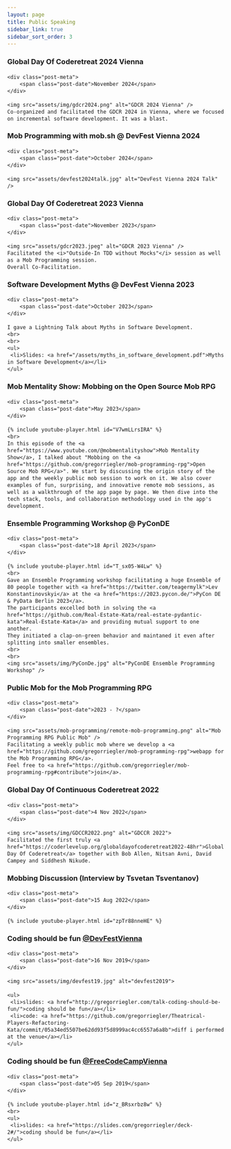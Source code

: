 ```yaml
---
layout: page
title: Public Speaking
sidebar_link: true
sidebar_sort_order: 3
---
```


<article class="post-body">
    <h3>Global Day Of Coderetreat 2024 Vienna</h3>

    <div class="post-meta">
        <span class="post-date">November 2024</span>
    </div>

    <img src="assets/img/gdcr2024.png" alt="GDCR 2024 Vienna" />
    Co-organized and facilitated the GDCR 2024 in Vienna, where we focused on incremental software development. It was a blast.
</article>
<article class="post-body">
    <h3>Mob Programming with mob.sh @ DevFest Vienna 2024</h3>

    <div class="post-meta">
        <span class="post-date">October 2024</span>
    </div>

    <img src="assets/devfest2024talk.jpg" alt="DevFest Vienna 2024 Talk" />
</article>

<article class="post-body">
    <h3>Global Day Of Coderetreat 2023 Vienna</h3>

    <div class="post-meta">
        <span class="post-date">November 2023</span>
    </div>

    <img src="assets/gdcr2023.jpeg" alt="GDCR 2023 Vienna" />
    Facilitated the <i>"Outside-In TDD without Mocks"</i> session as well as a Mob Programming session.
    Overall Co-Facilitation.
</article>

<article class="post-body">
    <h3>Software Development Myths @ DevFest Vienna 2023</h3>

    <div class="post-meta">
        <span class="post-date">October 2023</span>
    </div>

    I gave a Lightning Talk about Myths in Software Development.
    <br>
    <br>
    <ul>
     <li>Slides: <a href="/assets/myths_in_software_development.pdf">Myths in Software Development</a></li>
    </ul>
</article>

<article class="post-body">
    <h3>Mob Mentality Show: Mobbing on the Open Source Mob RPG</h3>

    <div class="post-meta">
        <span class="post-date">May 2023</span>
    </div>

    {% include youtube-player.html id="V7wmLLrsIRA" %}
    <br>
    In this episode of the <a href="https://www.youtube.com/@mobmentalityshow">Mob Mentality Show</a>, I talked about "Mobbing on the <a href="https://github.com/gregorriegler/mob-programming-rpg">Open Source Mob RPG</a>". We start by discussing the origin story of the app and the weekly public mob session to work on it. We also cover examples of fun, surprising, and innovative remote mob sessions, as well as a walkthrough of the app page by page. We then dive into the tech stack, tools, and collaboration methodology used in the app's development. 
</article>


<article class="post-body">
    <h3>Ensemble Programming Workshop @ PyConDE</h3>
    
    <div class="post-meta">
        <span class="post-date">18 April 2023</span>
    </div>
    
    {% include youtube-player.html id="T_sx05-W4Lw" %}
    <br>
    Gave an Ensemble Programming workshop facilitating a huge Ensemble of 80 people together with <a href="https://twitter.com/teagermylk">Lev Konstantinovskyi</a> at the <a href="https://2023.pycon.de/">PyCon DE & PyData Berlin 2023</a>. 
    The participants excelled both in solving the <a href="https://github.com/Real-Estate-Kata/real-estate-pydantic-kata">Real-Estate-Kata</a> and providing mutual support to one another.
    They initiated a clap-on-green behavior and maintaned it even after splitting into smaller ensembles.
    <br>
    <br>
    <img src="assets/img/PyConDe.jpg" alt="PyConDE Ensemble Programming Workshop" />
</article>

<article class="post-body">
    <h3>Public Mob for the Mob Programming RPG</h3>
    
    <div class="post-meta">
        <span class="post-date">2023 - ?</span>
    </div>
    
    <img src="assets/mob-programming/remote-mob-programming.png" alt="Mob Programming RPG Public Mob" />
    Facilitating a weekly public mob where we develop a <a href="https://github.com/gregorriegler/mob-programming-rpg">webapp for the Mob Programming RPG</a>.
    Feel free to <a href="https://github.com/gregorriegler/mob-programming-rpg#contribute">join</a>.
</article>

<article class="post-body">
    <h3>Global Day Of Continuous Coderetreat 2022</h3>
    
    <div class="post-meta">
        <span class="post-date">4 Nov 2022</span>
    </div>
    
    <img src="assets/img/GDCCR2022.png" alt="GDCCR 2022">
    Facilitated the first truly <a href="https://coderlevelup.org/globaldayofcoderetreat2022-48hr">Global Day Of Coderetreat</a> together with Bob Allen, Nitsan Avni, David Campey and Siddhesh Nikude.
</article>

<article class="post-body">
    <h3>Mobbing Discussion (Interview by Tsvetan Tsventanov)</h3>
    
    <div class="post-meta">
        <span class="post-date">15 Aug 2022</span>
    </div>
    
    {% include youtube-player.html id="zpTr88nneHE" %}
</article>

<article class="post-body">
    <h3>Coding should be fun <a href="https://devfest.at/">@DevFestVienna</a></h3>
    
    <div class="post-meta">
        <span class="post-date">16 Nov 2019</span>
    </div>
    
    <img src="assets/img/devfest19.jpg" alt="devfest2019">
    
    <ul>
     <li>slides: <a href="http://gregorriegler.com/talk-coding-should-be-fun/">coding should be fun</a></li>
     <li>code: <a href="https://github.com/gregorriegler/Theatrical-Players-Refactoring-Kata/commit/05a34ed5507be62dd93f5d8999ac4cc6557a6a8b">diff i performed at the venue</a></li>
    </ul>
</article>

<article class="post-body">
    <h3>Coding should be fun <a href="https://fccvienna.github.io/">@FreeCodeCampVienna</a></h3>

    <div class="post-meta">
        <span class="post-date">05 Sep 2019</span>
    </div>

    {% include youtube-player.html id="z_BRsxrbz8w" %}
    <br>
    <ul>
     <li>slides: <a href="https://slides.com/gregorriegler/deck-2#/">coding should be fun</a></li>
    </ul>

</article>

